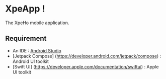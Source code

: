 # XpeApp !

The XpeHo mobile application.

## Requirement

- An IDE : [Android Studio](https://developer.android.com/studio)
- [Jetpack Compose] (https://developer.android.com/jetpack/compose) : Android UI toolkit
- [Swift UI] (https://developer.apple.com/documentation/swiftui) : Apple UI toolkit
